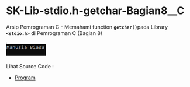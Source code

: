 # SK-Lib-stdio.h-getchar-Bagian8__C
Arsip Pemrograman C - Memahami function <code><b>getchar()</b></code>pada Library <code><b>&lt;stdio.h></b></code> di Pemrograman C (Bagian 8)<br><br>
<img src="https://github.com/RizkyKhapidsyah/SK-Lib-stdio.h-getchar-Bagian8__C/blob/master/x64/result/001.PNG"><br><br>
Lihat Source Code : <br>
- <a href="https://github.com/RizkyKhapidsyah/SK-Lib-stdio.h-getchar-Bagian8__C/blob/master/SK-Lib-stdio.h-getchar-Bagian8__C/Source.c">Program</a>
